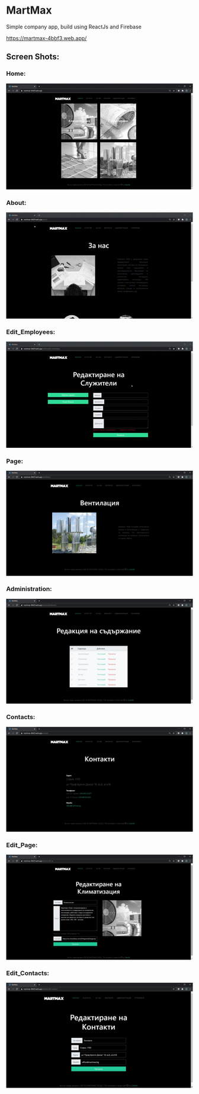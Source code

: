 # MartMax

Simple company app, build using ReactJs and Firebase

https://martmax-4bbf3.web.app/

## Screen Shots:

### Home:
<img src="https://github.com/yotkoKanchev/MartMax/blob/main/screenShots/home.gif?raw=true" />

### About:
<img src="https://github.com/yotkoKanchev/MartMax/blob/main/screenShots/about.gif?raw=true" />

### Edit_Employees:
<img src="https://github.com/yotkoKanchev/MartMax/blob/main/screenShots/edit_employees.gif?raw=true" />

### Page:
<img src="https://github.com/yotkoKanchev/MartMax/blob/main/screenShots/page.jpg?raw=true" />

### Administration:
<img src="https://github.com/yotkoKanchev/MartMax/blob/main/screenShots/administration.jpg?raw=true" />

### Contacts:
<img src="https://github.com/yotkoKanchev/MartMax/blob/main/screenShots/contacts.jpg?raw=true" />

### Edit_Page:
<img src="https://github.com/yotkoKanchev/MartMax/blob/main/screenShots/edit_page.jpg?raw=true" />

### Edit_Contacts:
<img src="https://github.com/yotkoKanchev/MartMax/blob/main/screenShots/edit_contacts.jpg?raw=true" />
